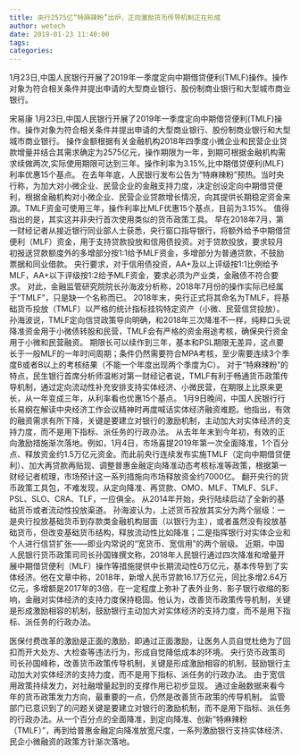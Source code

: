 ```yaml
---
title: 央行2575亿“特麻辣粉”出炉，正向激励货币传导机制正在形成
author: wetech
date: 2019-01-23 11:40:00
tags: 
categories: 
---
```

1月23日,中国人民银行开展了2019年一季度定向中期借贷便利(TMLF)操作。操作对象为符合相关条件并提出申请的大型商业银行、股份制商业银行和大型城市商业银行。
<!-- more -->
宋易康
1月23日,中国人民银行开展了2019年一季度定向中期借贷便利(TMLF)操作。操作对象为符合相关条件并提出申请的大型商业银行、股份制商业银行和大型城市商业银行。
操作金额根据有关金融机构2018年四季度小微企业和民营企业贷款增量并结合其需求确定为2575亿元，操作期限为一年，到期可根据金融机构需求续做两次,实际使用期限可达到三年。操作利率为3.15%,比中期借贷便利(MLF)利率优惠15个基点。
在去年年底，人民银行发布公告为“特麻辣粉”预热。当时央行称，为加大对小微企业、民营企业的金融支持力度，决定创设定向中期借贷便利，根据金融机构对小微企业、民营企业贷款增长情况，向其提供长期稳定资金来源。TMLF资金可使用三年，操作利率比MLF优惠15个基点，目前为3.15%。
值得指出的是，其实这并非央行首次使用类似的货币政策工具。
早在2018年7月，第一财经记者从接近银行同业部人士获悉，央行窗口指导银行，将额外给予中期借贷便利（MLF）资金，用于支持贷款投放和信用债投资。对于贷款投放，要求较月初报送贷款额度外的多增部分按1:1给予MLF资金，多增部分为普通贷款，不鼓励票据和同业借款。
央行要求，对于信用债投资，AA+及以上评级按1:1比例给予MLF，AA+以下评级按1:2给予MLF资金，要求必须为产业类，金融债不符合要求。
对此，金融监管研究院院长孙海波分析称，2018年7月份的操作实际已经属于“TMLF”，只是缺一个名称而已。
2018年末，央行正式将其命名为TMLF，将基础货币投放（TMLF）以严格的统计指标挂钩特定资产（小微、民营信贷投放）。
孙海波说，TMLF定向信贷政策导向明确，和2018年三次降准不一样，纯粹口头说降准资金用于小微债转股和民营，TMLF会有严格的资金用途考核，确保央行资金用于小微和民营融资。
期限长可以续作到三年，基本和PSL期限无差异，这点要长于一般MLF的一年时间周期；条件仍然需要符合MPA考核，至少需要连续3个季度B或者B以上的考核结果（不能一个年度出现两个季度为C）。
对于“特麻辣粉”的特点，民生银行首席分析师温彬对第一财经记者说，TMLF有利于畅通货币政策传导机制，通过定向流动性补充安排支持实体经济、小微民营，在期限上比原来更长，从一年变成三年，从利率看也优惠15个基点。
1月9日晚间，中国人民银行行长易纲在解读中央经济工作会议精神时再度喊话实体经济融资难题。他指出，有效的融资需求有所下降，关键是要建立对银行的激励机制，主动加大对实体经济的支持力度，而不是用下指标、派任务的行政办法。
从去年年末到今年初，有效的正向激励措施渐次落地。例如，1月4日，市场喜提2019年第一次全面降准，1个百分点、释放资金约1.5万亿元资金。而此前央行连续发布实施TMLF（定向中期借贷便利）、加大再贷款再贴现、调整普惠金融定向降准动态考核标准等政策，根据第一财经记者梳理，市场预计这一系列措施向市场释放资金约7000亿。
翻开央行的货币政策工具包，不难发现，从定向降准、再贷款、OMO、MLF、TMLF、SLF、PSL、SLO、CRA、TLF，一应俱全。 从2014年开始，央行陆续启动了全新的基础货币或者流动性投放渠道。
孙海波认为，上述货币投放其实分为两个层级：一是央行投放基础货币到存款类金融机构层面（以银行为主），或者虽然没有投放基础货币，但改变基础货币结构，释放流动性比如降准；二是指挥银行对实体企业和个人进行信贷扩张——即业内常说的“宽货币、宽信用”的两个层级。
近期，中国人民银行货币政策司司长孙国锋撰文称，2018年人民银行通过四次降准和增量开展中期借贷便利（MLF）操作等措施提供中长期流动性6万亿元，基本传导到了实体经济。他在文章中称，2018年，新增人民币贷款16.17万亿元，同比多增2.64万亿元，多增额是2017年的3倍，在一定程度上弥补了表外业务、影子银行收缩的影响，金融对实体经济的支持力度保持稳固。他认为，改善货币政策传导机制，关键是形成激励相容的机制，鼓励银行主动加大对实体经济的支持力度，而不是用下指标、派任务的行政办法。
 
 
医保付费改革的激励是正面的激励，即通过正面激励，让医务人员自觉杜绝为了回扣而开大处方、大检查等违法行为，形成自觉降低成本的环境。
央行货币政策司司长孙国峰称，改善货币政策传导机制，关键是形成激励相容的机制，鼓励银行主动加大对实体经济的支持力度，而不是用下指标、派任务的行政办法。
由于宽信用政策持续发力，对社融增量起到的支撑作用已初步显现。
通过金融数据来看今年的货币政策发力方向，最重要的一点，仍然是改善货币政策的传导机制。
监管部门已意识到了的问题关键是要建立对银行的激励机制，而不是用下指标、派任务的行政办法。从一个百分点的全面降准，到定向降准、创新“特麻辣粉（TMLF）”，再到给普惠金融定向降准放宽尺度，一系列激励银行支持实体经济、民企小微融资的政策方针渐次落地。

